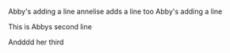 Abby's adding a line   annelise adds a line too
Abby's adding a line

This is Abbys second line

Andddd her third
